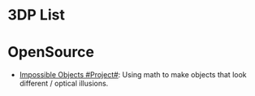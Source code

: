 # 3DP List

# OpenSource 

- [Impossible Objects #Project#](https://github.com/Matsemann/impossible-objects): Using math to make objects that look different / optical illusions.